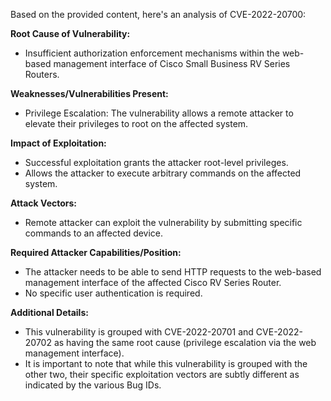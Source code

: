 Based on the provided content, here's an analysis of CVE-2022-20700:

**Root Cause of Vulnerability:**
- Insufficient authorization enforcement mechanisms within the web-based management interface of Cisco Small Business RV Series Routers.

**Weaknesses/Vulnerabilities Present:**
- Privilege Escalation: The vulnerability allows a remote attacker to elevate their privileges to root on the affected system.

**Impact of Exploitation:**
- Successful exploitation grants the attacker root-level privileges.
- Allows the attacker to execute arbitrary commands on the affected system.

**Attack Vectors:**
- Remote attacker can exploit the vulnerability by submitting specific commands to an affected device.

**Required Attacker Capabilities/Position:**
- The attacker needs to be able to send HTTP requests to the web-based management interface of the affected Cisco RV Series Router.
- No specific user authentication is required.

**Additional Details:**
- This vulnerability is grouped with CVE-2022-20701 and CVE-2022-20702 as having the same root cause (privilege escalation via the web management interface).
- It is important to note that while this vulnerability is grouped with the other two, their specific exploitation vectors are subtly different as indicated by the various Bug IDs.